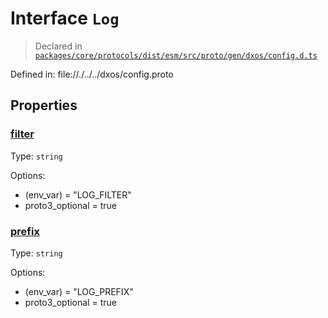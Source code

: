 # Interface `Log`
> Declared in [`packages/core/protocols/dist/esm/src/proto/gen/dxos/config.d.ts`]()

Defined in:
   file://./../../dxos/config.proto

## Properties
### [filter]()
Type: <code>string</code>

Options:
  - (env_var) = "LOG_FILTER"
  - proto3_optional = true

### [prefix]()
Type: <code>string</code>

Options:
  - (env_var) = "LOG_PREFIX"
  - proto3_optional = true
